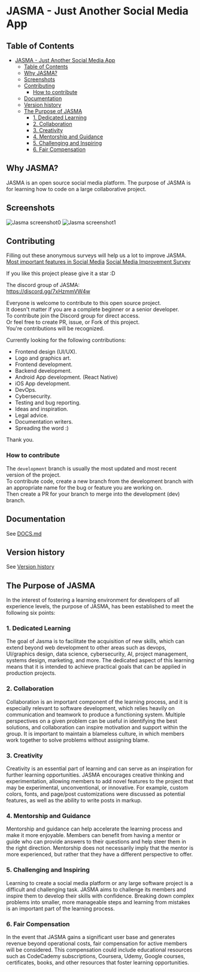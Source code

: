 # JASMA - Just Another Social Media App

## Table of Contents

- [JASMA - Just Another Social Media App](#jasma---just-another-social-media-app)
  - [Table of Contents](#table-of-contents)
  - [Why JASMA?](#why-jasma)
  - [Screenshots](#screenshots)
  - [Contributing](#contributing)
    - [How to contribute](#how-to-contribute)
  - [Documentation](#documentation)
  - [Version history](#version-history)
  - [The Purpose of JASMA](#the-purpose-of-jasma)
    - [1. Dedicated Learning](#1-dedicated-learning)
    - [2. Collaboration](#2-collaboration)
    - [3. Creativity](#3-creativity)
    - [4. Mentorship and Guidance](#4-mentorship-and-guidance)
    - [5. Challenging and Inspiring](#5-challenging-and-inspiring)
    - [6. Fair Compensation](#6-fair-compensation)

## Why JASMA?

JASMA is an open source social media platform.
The purpose of JASMA is for learning how to code on a large collaborative project.

## Screenshots

![Jasma screenshot0](/screenshot0.png?raw=true)
![Jasma screenshot1](/screenshot1.png?raw=true)

## Contributing

Filling out these anonymous surveys will help us a lot to improve JASMA. <br />
[Most important features in Social Media](https://forms.gle/XEmCFrifKmTAwMyv5)
[Social Media Improvement Survey](https://forms.gle/wparXcH7FyNi6e27A)

If you like this project please give it a star :D 

The discord group of JASMA: <br/>
https://discord.gg/7xHzmmVW4w

Everyone is welcome to contribute to this open source project. <br />
It doesn't matter if you are a complete beginner or a senior developer. <br />
To contribute join the Discord group for direct access. <br />
Or feel free to create PR, issue, or Fork of this project. <br />
You're contributions will be recognized.

Currently looking for the following contributions:
 - Frontend design (UI/UX).
 - Logo and graphics art.
 - Frontend development.
 - Backend development.
 - Android App development. (React Native)
 - iOS App development.
 - DevOps.
 - Cybersecurity.
 - Testing and bug reporting.
 - Ideas and inspiration.
 - Legal advice. 
 - Documentation writers.
 - Spreading the word :)

Thank you.

### How to contribute

The `development` branch is usually the most updated and most recent version of the project. <br />
To contribute code, create a new branch from the development branch with an appropriate name for the bug or feature you are working on. <br />
Then create a PR for your branch to merge into the development (dev) branch. 

## Documentation

See [DOCS.md](https://github.com/steph-koopmanschap/jasma/blob/main/DOCS.md)

## Version history

See [Version history](https://github.com/steph-koopmanschap/jasma/blob/main/VERSION-HISTORY.md)

## The Purpose of JASMA

In the interest of fostering a learning environment for developers of all experience levels, the purpose of JASMA, has been established to meet the following six points:

### 1. Dedicated Learning

The goal of Jasma is to facilitate the acquisition of new skills, which can extend beyond web development to other areas such as devops, UI/graphics design, data science, cybersecurity, AI, project management, systems design, marketing, and more.
The dedicated aspect of this learning means that it is intended to achieve practical goals that can be applied in production projects.

### 2. Collaboration

Collaboration is an important component of the learning process, and it is especially relevant to software development, which relies heavily on communication and teamwork to produce a functioning system.
Multiple perspectives on a given problem can be useful in identifying the best solutions, and collaboration can inspire motivation and support within the group.
It is important to maintain a blameless culture, in which members work together to solve problems without assigning blame.

### 3. Creativity

Creativity is an essential part of learning and can serve as an inspiration for further learning opportunities.
JASMA encourages creative thinking and experimentation, allowing members to add novel features to the project that may be experimental, unconventional, or innovative.
For example, custom colors, fonts, and page/post customizations were discussed as potential features, as well as the ability to write posts in markup.

### 4. Mentorship and Guidance

Mentorship and guidance can help accelerate the learning process and make it more enjoyable.
Members can benefit from having a mentor or guide who can provide answers to their questions and help steer them in the right direction.
Mentorship does not necessarily imply that the mentor is more experienced, but rather that they have a different perspective to offer.

### 5. Challenging and Inspiring

Learning to create a social media platform or any large software project is a difficult and challenging task.
JASMA aims to challenge its members and inspire them to develop their skills with confidence.
Breaking down complex problems into smaller, more manageable steps and learning from mistakes is an important part of the learning process.

### 6. Fair Compensation

In the event that JASMA gains a significant user base and generates revenue beyond operational costs, fair compensation for active members will be considered.
This compensation could include educational resources such as CodeCademy subscriptions, Coursera, Udemy, Google courses, certificates, books, and other resources that foster learning opportunities.



